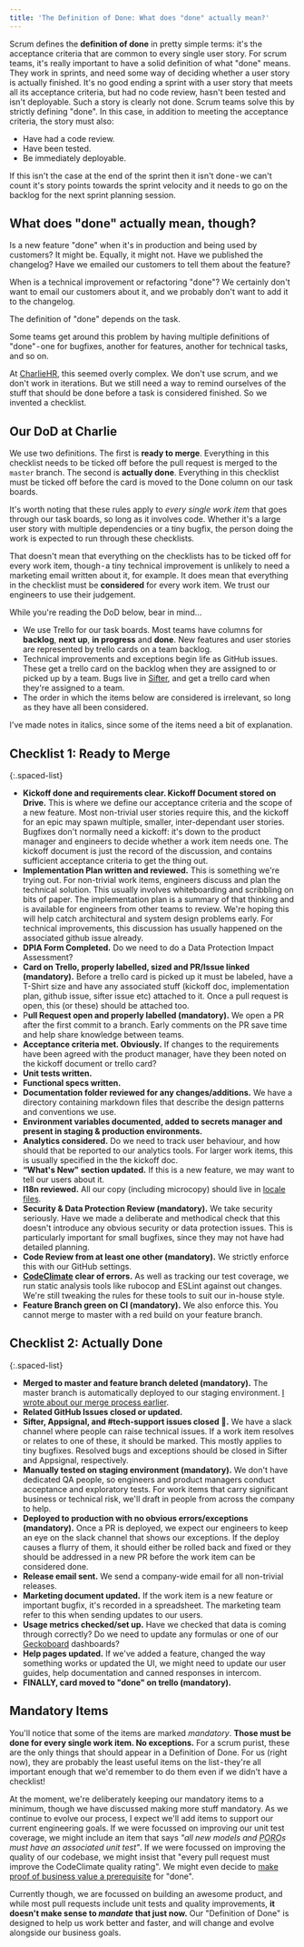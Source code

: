 ```yaml
---
title: 'The Definition of Done: What does "done" actually mean?'
---
```


Scrum defines the **definition of done** in pretty simple terms: it's the acceptance criteria that are common to every single user story. For scrum teams, it's really important to have a solid definition of what "done" means. They work in sprints, and need some way of deciding whether a user story is actually finished. It's no good ending a sprint with a user story that meets all its acceptance criteria, but had no code review, hasn't been tested and isn't deployable. Such a story is clearly not done. Scrum teams solve this by strictly defining "done". In this case, in addition to meeting the acceptance criteria, the story must also:

- Have had a code review.
- Have been tested.
- Be immediately deployable.

If this isn't the case at the end of the sprint then it isn't done - we can't count it's story points towards the sprint velocity and it needs to go on the backlog for the next sprint planning session.

## What does "done" actually mean, though?

Is a new feature "done" when it's in production and being used by customers? It might be. Equally, it might not. Have we published the changelog? Have we emailed our customers to tell them about the feature?

When is a technical improvement or refactoring "done"? We certainly don't want to email our customers about it, and we probably don't want to add it to the changelog.

The definition of "done" depends on the task.

Some teams get around this problem by having multiple definitions of "done" - one for bugfixes, another for features, another for technical tasks, and so on.

At [CharlieHR](http://charliehr.com/), this seemed overly complex. We don't use scrum, and we don't work in iterations. But we still need a way to remind ourselves of the stuff that should be done before a task is considered finished. So we invented a checklist.

## Our DoD at Charlie

We use two definitions. The first is **ready to merge**. Everything in this checklist needs to be ticked off before the pull request is merged to the `master` branch. The second is **actually done**. Everything in this checklist must be ticked off before the card is moved to the Done column on our task boards.

It's worth noting that these rules apply to _every single work item_ that goes through our task boards, so long as it involves code. Whether it's a large user story with multiple dependencies or a tiny bugfix, the person doing the work is expected to run through these checklists.

That doesn't mean that everything on the checklists has to be ticked off for every work item, though - a tiny technical improvement is unlikely to need a marketing email written about it, for example. It does mean that everything in the checklist must be **considered** for every work item. We trust our engineers to use their judgement.

While you're reading the DoD below, bear in mind…

- We use Trello for our task boards. Most teams have columns for **backlog**, **next up**, **in progress** and **done**. New features and user stories are represented by trello cards on a team backlog.
- Technical improvements and exceptions begin life as GitHub issues. These get a trello card on the backlog when they are assigned to or picked up by a team. Bugs live in [Sifter](http://sifterapp.com/), and get a trello card when they're assigned to a team.
- The order in which the items below are considered is irrelevant, so long as they have all been considered.

I've made notes in italics, since some of the items need a bit of explanation.

## Checklist 1: Ready to Merge

{:.spaced-list}
- **Kickoff done and requirements clear. Kickoff Document stored on Drive.** This is where we define our acceptance criteria and the scope of a new feature. Most non-trivial user stories require this, and the kickoff for an epic may spawn multiple, smaller, inter-dependant user stories. Bugfixes don't normally need a kickoff: it's down to the product manager and engineers to decide whether a work item needs one. The kickoff document is just the record of the discussion, and contains sufficient acceptance criteria to get the thing out.
- **Implementation Plan written and reviewed.** This is something we're trying out. For non-trivial work items, engineers discuss and plan the technical solution. This usually involves whiteboarding and scribbling on bits of paper. The implementation plan is a summary of that thinking and is available for engineers from other teams to review. We're hoping this will help catch architectural and system design problems early. For technical improvements, this discussion has usually happened on the associated github issue already.
- **DPIA Form Completed.** Do we need to do a Data Protection Impact Assessment?
- **Card on Trello, properly labelled, sized and PR/Issue linked (mandatory).** Before a trello card is picked up it must be labeled, have a T-Shirt size and have any associated stuff (kickoff doc, implementation plan, github issue, sifter issue etc) attached to it. Once a pull request is open, this (or these) should be attached too.
- P**ull Request open and properly labelled (mandatory).** We open a PR after the first commit to a branch. Early comments on the PR save time and help share knowledge between teams.
- **Acceptance criteria met. Obviously.** If changes to the requirements have been agreed with the product manager, have they been noted on the kickoff document or trello card?
- **Unit tests written.**
- **Functional specs written.**
- **Documentation folder reviewed for any changes/additions.** We have a directory containing markdown files that describe the design patterns and conventions we use.
- **Environment variables documented, added to secrets manager and present in staging & production environments.**
- **Analytics considered.** Do we need to track user behaviour, and how should that be reported to our analytics tools. For larger work items, this is usually specified in the the kickoff doc.
- **“What's New" section updated.** If this is a new feature, we may want to tell our users about it.
- **l18n reviewed.** All our copy (including microcopy) should live in [locale files](https://guides.rubyonrails.org/i18n.html).
- **Security & Data Protection Review (mandatory).** We take security seriously. Have we made a deliberate and methodical check that this doesn't introduce any obvious security or data protection issues. This is particularly important for small bugfixes, since they may not have had detailed planning.
- **Code Review from at least one other (mandatory).** We strictly enforce this with our GitHub settings.
- **[CodeClimate](https://codeclimate.com/) clear of errors.** As well as tracking our test coverage, we run static analysis tools like rubocop and ESLint against out changes. We're still tweaking the rules for these tools to suit our in-house style.
- **Feature Branch green on CI (mandatory).** We also enforce this. You cannot merge to master with a red build on your feature branch.

## Checklist 2: Actually Done

{:.spaced-list}
- **Merged to master and feature branch deleted (mandatory).** The master branch is automatically deployed to our staging environment. [I wrote about our merge process earlier](https://medium.com/@dannysmith/synchronising-git-merges-with-slack-d905f7cbd55c).
- **Related GitHub Issues closed or updated.**
- **Sifter, Appsignal, and #tech-support issues closed 🏁.** We have a slack channel where people can raise technical issues. If a work item resolves or relates to one of these, it should be marked. This mostly applies to tiny bugfixes. Resolved bugs and exceptions should be closed in Sifter and Appsignal, respectively.
- **Manually tested on staging environment (mandatory).** We don't have dedicated QA people, so engineers and product managers conduct acceptance and exploratory tests. For work items that carry significant business or technical risk, we'll draft in people from across the company to help.
- **Deployed to production with no obvious errors/exceptions (mandatory).** Once a PR is deployed, we expect our engineers to keep an eye on the slack channel that shows our exceptions. If the deploy causes a flurry of them, it should either be rolled back and fixed or they should be addressed in a new PR before the work item can be considered done.
- **Release email sent.** We send a company-wide email for all non-trivial releases.
- **Marketing document updated.** If the work item is a new feature or important bugfix, it's recorded in a spreadsheet. The marketing team refer to this when sending updates to our users.
- **Usage metrics checked/set up.** Have we checked that data is coming through correctly? Do we need to update any formulas or one of our [Geckoboard](https://www.geckoboard.com/) dashboards?
- **Help pages updated.** If we've added a feature, changed the way something works or updated the UI, we might need to update our user guides, help documentation and canned responses in intercom.
- **FINALLY, card moved to "done" on trello (mandatory).**

## Mandatory Items

You'll notice that some of the items are marked _mandatory_. **Those must be done for every single work item. No exceptions.** For a scrum purist, these are the only things that should appear in a Definition of Done. For us (right now), they are probably the least useful items on the list - they're all important enough that we'd remember to do them even if we didn't have a checklist!

At the moment, we're deliberately keeping our mandatory items to a minimum, though we have discussed making more stuff mandatory. As we continue to evolve our process, I expect we'll add items to support our current engineering goals. If we were focussed on improving our unit test coverage, we might include an item that says _"all new models and <abbr title="Plain Old Ruby Object">PORO</abbr>s must have an associated unit test"_. If we were focussed on improving the quality of our codebase, we might insist that "every pull request must improve the CodeClimate quality rating". We might even decide to [make proof of business value a prerequisite](https://medium.com/rootpath/delivering-business-value-with-kanban-and-validated-learning-55749daffecc) for "done".

Currently though, we are focussed on building an awesome product, and while most pull requests include unit tests and quality improvements, **it doesn't make sense to _mandate_ that just now.** Our "Definition of Done" is designed to help us work better and faster, and will change and evolve alongside our business goals.
